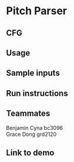 # Pitch Parser

## CFG

## Usage 

## Sample inputs 

## Run instructions 

## Teammates 
Benjamin Cyna bc3096 <br>
Grace Dong grd2120 <br>

## Link to demo